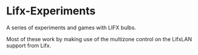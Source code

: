# Lifx-Experiments

A series of experiments and games with LIFX bulbs.

Most of these work by making use of the multizone control on the LifxLAN support from Lifx.
